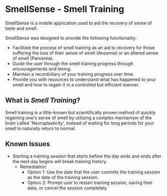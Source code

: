 # SmellSense - Smell Training

SmellSense is a mobile application used to aid the recovery of sense of taste and smell.

SmellSense was designed to provide the following functionality:

- Facilitate the process of smell training as an aid to recovery for those suffering the loss of their sense of smell (Anosmia) or an altered sense of smell (Parosmia).
- Guide the user through the smell training progress through encouragements and timing.
- Maintain a record/diary of your training progress over time.
- Provide you with resources to understand what has happened to your smell and how to regain it in a controlled but efficient manner.

## What is _Smell Training_?

Smell training is a little-known but scientifically proven method of quickly regaining one's sense of smell by utilizing a complex mechanism of the brain called 'Neuroplasticity', instead of waiting for long periods for your smell to naturally return to normal.

## Known Issues

- Starting a training session that starts before the day ends and ends after the next day begins will break training history.
  - Remediation:
    - Option 1: Use the date that the user commits the training session as the date of the training session.
    - Option 2: Prompt user to restart training session, saving their data, or cancel the session completely.
